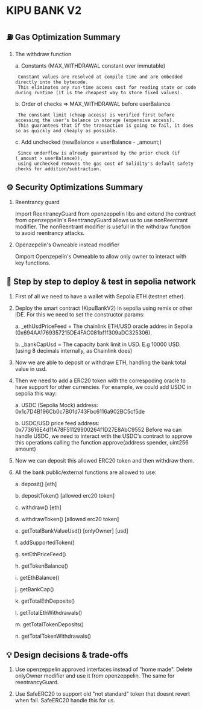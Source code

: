 # KIPU BANK V2

## ⛽ Gas Optimization Summary

1. The withdraw function
    
    a. Constants (MAX_WITHDRAWAL constant over immutable)
        
        Constant values are resolved at compile time and are embedded directly into the bytecode. 
        This eliminates any run-time access cost for reading state or code during runtime (it is the cheapest way to store fixed values).
    
    b. Order of checks => MAX_WITHDRAWAL before userBalance
        
        The constant limit (cheap access) is verified first before accessing the user's balance in storage (expensive access). 
        This guarantees that if the transaction is going to fail, it does so as quickly and cheaply as possible.
    
    c. Add unchecked (newBalance = userBalance - _amount;)
        
        Since underflow is already guaranteed by the prior check (if (_amount > userBalance)), 
        using unchecked removes the gas cost of Solidity's default safety checks for addition/subtraction.


## ⚙️ Security Optimizations Summary

1. Reentrancy guard 
    
    Import ReentrancyGuard from openzeppelin libs and extend the contract from openzeppelin's ReentrancyGuard allows us to use nonReentrant modifier.
    The nonReentrant modifier is usefull in the withdraw function to avoid reentrancy attacks.

2. Openzepelin's Owneable instead modifier

    Omport Openzepelin's Owneable to allow only owner to interact with key functions.


## 🛫 Step by step to deploy & test in sepolia network

1. First of all we need to have a wallet with Sepolia ETH (testnet ether).

2. Deploy the smart contract (KipuBankV2) in sepolia using remix or other IDE. For this we need to set the constructor params:
    
    a. _ethUsdPriceFeed = The chainlink ETH/USD oracle addres in Sepolia (0x694AA1769357215DE4FAC081bf1f309aDC325306).
    
    b. _bankCapUsd = The capacity bank limit in USD. E.g 10000 USD. (using 8 decimals internally, as Chainlink does)

3. Now we are able to deposit or withdraw ETH, handling the bank total value in usd.

4. Then we need to add a ERC20 token with the correspoding oracle to have support for other currencies. For example, we could add USDC in sepolia this way:
    
    a. USDC (Sepolia Mock) address: 0x1c7D4B196Cb0c7B01d743Fbc6116a902BC5cf5de
   
    b. USDC/USD price feed address: 0x773616E4d11A78F51129900264f1D27E8AbC9552
    Before wa can handle USDC, we need to interact with the USDC's contract to approve this operations calling the function approve(address spender, uint256 amount) 

5. Now we can deposit this allowed ERC20 token and then withdraw them.

6. All the bank public/external functions are allowed to use:
    
    a. deposit() [eth]
    
    b. depositToken() [allowed erc20 token]
    
    c. withdraw() [eth]
    
    d. withdrawToken() [allowed erc20 token]
    
    e. getTotalBankValueUsd() [onlyOwner] [usd]
    
    f. addSupportedToken()
    
    g. setEthPriceFeed()
    
    h. getTokenBalance()
    
    i. getEthBalance()
    
    j. getBankCap()
    
    k. getTotalEthDeposits()
    
    l. getTotalEthWithdrawals()
    
    m. getTotalTokenDeposits()
    
    n. getTotalTokenWithdrawals()


## 💡 Design decisions & trade-offs

1. Use openzeppelin approved interfaces instead of "home made". Delete onlyOwner modifier and use it from openzeppelin. The same for reentrancyGuard.
    
2. Use SafeERC20 to support old "not standard" token that doesnt revert when fail. SafeERC20 handle this for us.
